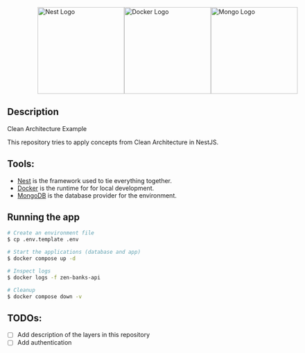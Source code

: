 <div style="display:flex; justify-content: space-between; margin: 0 5em">
  <a href="http://nestjs.com/" target="blank"><img src="https://nestjs.com/img/logo-small.svg" width="200" alt="Nest Logo" /></a>
  <a href="http://docker.com" target="blank"><img src="https://blog.knoldus.com/wp-content/uploads/2018/04/docker.png" width="200" alt="Docker Logo" /></a>
  <a href="http://mongodb.com" target="blank"><img src="https://www.pngall.com/wp-content/uploads/13/Mongodb-PNG-Image-HD.png" width="200" alt="Mongo Logo" /></a>
</div>

## Description

Clean Architecture Example

This repository tries to apply concepts from Clean Architecture in NestJS.

## Tools:

- [Nest](https://nestjs.com) is the framework used to tie everything together.
- [Docker](https://docker.com) is the runtime for for local development.
- [MongoDB](https://www.mongodb.com) is the database provider for the environment.

## Running the app

```bash
# Create an environment file
$ cp .env.template .env

# Start the applications (database and app)
$ docker compose up -d

# Inspect logs
$ docker logs -f zen-banks-api

# Cleanup
$ docker compose down -v

```

## TODOs:

- [ ] Add description of the layers in this repository
- [ ] Add authentication
